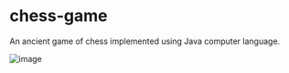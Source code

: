 # chess-game
An ancient game of chess implemented using Java computer language.

![image](https://user-images.githubusercontent.com/25560217/50720395-99249980-10d2-11e9-9e8c-b78ea8a9bf50.png)

